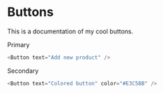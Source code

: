 # Buttons

This is a documentation of my cool buttons.

Primary

```js
<Button text="Add new product" />
```

Secondary

```js
<Button text="Colored button" color="#E3C5BB" />
```
